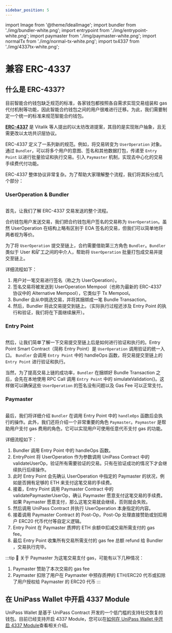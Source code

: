 ```yaml
---
sidebar_position: 5
---
```


import Image from '@theme/IdealImage';
import bundler from './img/bundler-white.png';
import entrypoint from './img/entrypoint-white.png';
import paymaster from './img/paymaster-white.png';
import normalTx from './img/normal-tx-white.png';
import tx4337 from './img/4337tx-white.png';

# 兼容 ERC-4337

## 什么是 ERC-4337?

目前智能合约钱包缺乏规范的标准，各家钱包都按照各自需求实现交易组装和 gas 代付机制等功能，因此智能合约钱包之间的用户很难进行迁移。为此，我们需要制定一个统一的标准来规范智能合约钱包。

[**ERC-4337**](https://eips.ethereum.org/EIPS/eip-4337) 是 Vitalik 等人提出的以太坊改进提案，其目的是实现账户抽象，且无需更改以太坊共识层协议。

ERC-4337 定义了一系列新的规范。例如，将交易转变为 `UserOperation` 对象。通过 `Bundler`，可以将多个用户的意图、签名和其他数据打包，传递至 `Entry Point` 以进行批量验证和执行交易。引入 `Paymaster` 机制，实现去中心化的交易手续费代付功能。

ERC-4337 整体协议非常复杂。为了帮助大家理解整个流程，我们将其拆分成几个部分：

### UserOperation & Bundler

<Image img={bundler} />

首先，让我们了解 ERC-4337 交易发送的整个流程。

合约钱包用户发送交易，我们把合约钱包用户签名的交易称为 `UserOperation`。虽然 UserOperation 在结构上略有区别于 EOA 签名的交易，但我们可以简单地将两者视为等价。

为了将 `UserOperation` 提交至链上，合约需要借助第三方角色 `Bundler`。`Bundler` 类似于 User 和矿工之间的中介人，帮助将 `UserOperation` 批量打包成交易并提交至链上。

详细流程如下：

1. 用户对一笔交易进行签名（称之为 UserOperation）。
2. 签名交易将被发送到 UserOperation Mempool（也称为最新的 ERC-4337 协议中的 Alternative Mempool），它类似于 Tx Mempool。
3. Bundler 会从中挑选交易，并将其捆绑成一笔 Bundle Transaction。
4. 然后，Bundler 将此交易提交到链上。（实际执行过程还涉及 Entry Point 的执行和验证，我们将在下面继续展开）。

### Entry Point

<Image img={entrypoint} />

然后，让我们简单了解一下交易提交至链上后是如何进行验证和执行的。Entry Point Smart Contract（简称 Entry Point）是 `UserOperation` 调用验证的统一入口。 `Bundler` 会调用 `Entry Point` 中的 handleOps 函数，将交易提交至链上的 `Entry Point` 进行验证和执行。

当然，为了提高交易上链的成功率，`Bundler` 在捆绑好 Bundle Transaction 之后，会先在本地使用 RPC Call 调用 `Entry Point` 中的 simulateValidation()。这样做可以确保这些 `UserOperation` 的签名没有问题以及 Gas Fee 可以正常支付。

### Paymaster

<Image img={paymaster} />

最后，我们将详细介绍 `Bundler` 在调用 Entry Point 中的 `handleOps` 函数后会执行的操作。此外，我们还将介绍一个非常重要的角色 `Paymaster`。`Paymaster` 是帮助用户支付 gas 费用的角色，它可以实现用户可使用任意代币支付 gas 的功能。

详细流程如下：

1. Bundler 调用 Entry Point 中的 handleOps 函数。
2. EntryPoint 将 UserOperation 作为参数调用 UniPass Contract 中的 validateUserOp，验证所有需要验证的交易。只有在验证成功的情况下才会继续执行后续操作。
3. 此时 Entry Point 会先确认 UserOperation 中指定的 Paymaster 的状况，例如是否拥有足够的 ETH 来支付这笔交易的手续费。
4. 接着，Entry Point 调用 Paymaster Contract 中的 validatePaymasterUserOp，确认 Paymaster 愿意支付这笔交易的手续费。如果 Paymaster 愿意支付，那么这笔交易就会继续，否则就会失败。
5. 然后调用 UniPass Contract 并执行 UserOperation 本身指定的内容。
6. 接着调用 Paymaster Contract 的 Post-Op，Post-Op 处理直接赞助或划扣用户 ERC20 代币代付等自定义逻辑。
7. Entry Point 在 Paymaster 质押的 ETH 余额中扣减交易所需支付的 gas fee。
8. 最后 Entry Point 收集所有交易所需支付的 gas fee 总额 refund 给 Bundler ，交易执行完毕。

:::tip 📌 关于 Paymaster 为这笔交易支付 gas，可能有以下几种情况：
1. Paymaster 赞助了本次交易的 gas fee
2. Paymaster 扣除了用户在 Paymaster 中预存质押的 ETH/ERC20 代币或扣除了用户授权给 Paymaster 的 ERC20 代币
:::

## 在 UniPass Wallet 中开启 4337 Module

UniPass Wallet 是基于 UniPass Contract 开发的一个低门槛的支持社交恢复的钱包。目前已经支持开启 4337 Module，您可以在[如何在 UniPass Wallet 中开启 4337 Module](../wallet/06-erc-4337.md)查看相关介绍。